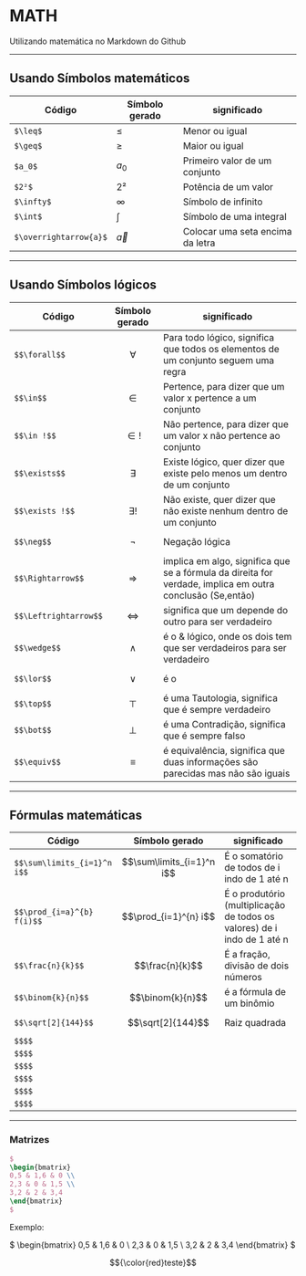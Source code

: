 # MATH
Utilizando matemática no Markdown do Github

---

## Usando Símbolos matemáticos
|Código|Símbolo gerado|significado
|---|---|---|
|`$\leq$`|$\leq$| Menor ou igual
|`$\geq$`|$\geq$| Maior ou igual
|`$a_0$`|$a_0$| Primeiro valor de um conjunto
|`$2²$`|$2²$| Potência de um valor
|`$\infty$`|$\infty$| Símbolo de infinito
|`$\int$`|$\int$| Símbolo de uma integral
|`$\overrightarrow{a}$`|$\overrightarrow{a}$| Colocar uma seta encima da letra

---

## Usando Símbolos lógicos

|Código|Símbolo gerado|significado
|---|---|---|
|`$$\forall$$`| $$\forall$$| Para todo lógico, significa que todos os elementos de um conjunto seguem uma regra
|`$$\in$$`|$$\in$$| Pertence, para dizer que um valor x pertence a um conjunto
|`$$\in !$$`|$$\in !$$| Não pertence, para dizer que um valor x não pertence ao conjunto
|`$$\exists$$`|$$\exists$$| Existe lógico, quer dizer que existe pelo menos um dentro de um conjunto
|`$$\exists !$$`|$$\exists !$$| Não existe, quer dizer que não existe nenhum dentro de um conjunto
|`$$\neg$$`|$$\neg$$| Negação lógica
|`$$\Rightarrow$$`|$$\Rightarrow$$| implica em algo, significa que se a fórmula da direita for verdade, implica em outra conclusão (Se,então)
|`$$\Leftrightarrow$$`|$$\Leftrightarrow$$| significa que um depende do outro para ser verdadeiro
|`$$\wedge$$`|$$\wedge$$| é o & lógico, onde os dois tem que ser verdadeiros para ser verdadeiro
|`$$\lor$$`|$$\lor$$| é o | lógico, onde pelo menos um deles tem que ser verdadeiro para ser verdadeiro
|`$$\top$$`|$$\top$$| é uma Tautologia, significa que é sempre verdadeiro 
|`$$\bot$$`|$$\bot$$| é uma Contradição, significa que é sempre falso
|`$$\equiv$$`|$$\equiv$$| é equivalência, significa que duas informações são parecidas mas não são iguais

---

## Fórmulas matemáticas

|Código|Símbolo gerado|significado
|---|---|---|
|`$$\sum\limits_{i=1}^n i$$`|$$\sum\limits_{i=1}^n i$$|É o somatório de todos de i indo de 1 até n
|`$$\prod_{i=a}^{b} f(i)$$`|$$\prod_{i=1}^{n} i$$| É o produtório (multiplicação de todos os valores) de i indo de 1 até n
|`$$\frac{n}{k}$$`|$$\frac{n}{k}$$| É a fração, divisão de dois números
|`$$\binom{k}{n}$$`|$$\binom{k}{n}$$| é a fórmula de um binômio
|`$$\sqrt[2]{144}$$`|$$\sqrt[2]{144}$$| Raiz quadrada
|`$$$$`|$$$$
|`$$$$`|$$$$
|`$$$$`|$$$$
|`$$$$`|$$$$
|`$$$$`|$$$$
|`$$$$`|$$$$

---

### Matrizes

```latex
$
\begin{bmatrix}
0,5 & 1,6 & 0 \\
2,3 & 0 & 1,5 \\
3,2 & 2 & 3,4
\end{bmatrix}
$
```

Exemplo:

$
\begin{bmatrix}
0,5 & 1,6 & 0 \\
2,3 & 0 & 1,5 \\
3,2 & 2 & 3,4
\end{bmatrix}
$

$${\color{red}teste}$$

